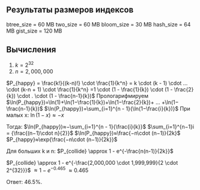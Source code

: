 
## Результаты размеров индексов
btree_size = 60 MB
two_size = 60 MB
bloom_size = 30 MB
hash_size = 64 MB
gist_size = 120 MB

## Вычисления 

1) $k = 2^{32}$ 
2) $n = 2,000,000$ 

$P_{happy} = \frac{k!}{(k-n)!} \cdot \frac{1}{k^n} = k \cdot (k - 1) \cdot ... \cdot (k-n + 1) \cdot \frac{1}{k^n} =1 \cdot (1 - \frac{1}{k}) \cdot (1 - \frac{2}{k}) \cdot . \cdot (1 - \frac{n-1}{k})$
Прологарифмируем
$\ln⁡(P_{happy})=\ln⁡(1)+\ln⁡(1−\frac{1}{k})+\ln⁡(1−\frac{2}{k})+ ... +\ln⁡(1−\frac{n-1}{k})$ $\ln⁡(P_{happy})=\sum_{i=1}^{n - 1}{\ln⁡(1−\frac{i}{k})}$
При малых x: $\ln⁡(1−x)≈−x$

Тогда:
$\ln⁡(P_{happy})≈−\sum_{i=1}^{n - 1}{\frac{i}{k}}$
$\sum_{i=1}^{n−1}i = {\frac{(n−1)\cdot n}{2}}$
$\ln⁡(P_{happy})≈\frac{−n\cdot (n−1)}{2k}$
$P_{happy}≈\exp{\frac{−n\cdot (n−1)}{2k}}$
 
Для больших k и n:
$P_{collide} \approx 1 - e^{-\frac{n(n-1)}{2k}}$
 
$P_{collide} \approx 1 - e^{-\frac{2,000,000 \cdot 1,999,999}{2 \cdot 2^{32}}}$ $\approx 1 - e^{-0.465}$ $\approx 0.465$
 
Ответ: 46.5%.
